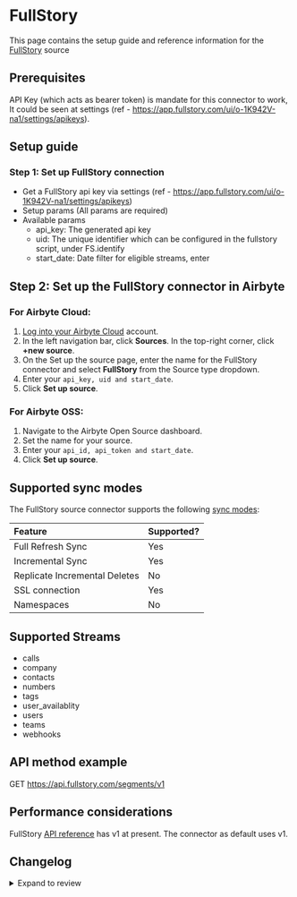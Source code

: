 # FullStory

This page contains the setup guide and reference information for the [FullStory](https://developer.fullstory.com/) source

## Prerequisites

API Key (which acts as bearer token) is mandate for this connector to work, It could be seen at settings (ref - https://app.fullstory.com/ui/o-1K942V-na1/settings/apikeys).

## Setup guide

### Step 1: Set up FullStory connection

- Get a FullStory api key via settings (ref - https://app.fullstory.com/ui/o-1K942V-na1/settings/apikeys)
- Setup params (All params are required)
- Available params
  - api_key: The generated api key
  - uid: The unique identifier which can be configured in the fullstory script, under FS.identify
  - start_date: Date filter for eligible streams, enter

## Step 2: Set up the FullStory connector in Airbyte

### For Airbyte Cloud:

1. [Log into your Airbyte Cloud](https://cloud.airbyte.io/workspaces) account.
2. In the left navigation bar, click **Sources**. In the top-right corner, click **+new source**.
3. On the Set up the source page, enter the name for the FullStory connector and select **FullStory** from the Source type dropdown.
4. Enter your `api_key, uid and start_date`.
5. Click **Set up source**.

### For Airbyte OSS:

1. Navigate to the Airbyte Open Source dashboard.
2. Set the name for your source.
3. Enter your `api_id, api_token and start_date`.
4. Click **Set up source**.

## Supported sync modes

The FullStory source connector supports the following [sync modes](https://docs.airbyte.com/cloud/core-concepts#connection-sync-modes):

| Feature                       | Supported? |
| :---------------------------- | :--------- |
| Full Refresh Sync             | Yes        |
| Incremental Sync              | Yes        |
| Replicate Incremental Deletes | No         |
| SSL connection                | Yes        |
| Namespaces                    | No         |

## Supported Streams

- calls
- company
- contacts
- numbers
- tags
- user_availablity
- users
- teams
- webhooks

## API method example

GET https://api.fullstory.com/segments/v1

## Performance considerations

FullStory [API reference](https://api.fullstory.com) has v1 at present. The connector as default uses v1.

## Changelog

<details>
  <summary>Expand to review</summary>

| Version | Date       | Pull Request                                       | Subject        |
| :------ | :--------- | :------------------------------------------------- | :------------- |
| 0.2.24 | 2025-08-02 | [61270](https://github.com/airbytehq/airbyte/pull/61270) | Update dependencies |
| 0.2.23 | 2025-05-24 | [60356](https://github.com/airbytehq/airbyte/pull/60356) | Update dependencies |
| 0.2.22 | 2025-05-10 | [59932](https://github.com/airbytehq/airbyte/pull/59932) | Update dependencies |
| 0.2.21 | 2025-05-03 | [59376](https://github.com/airbytehq/airbyte/pull/59376) | Update dependencies |
| 0.2.20 | 2025-04-26 | [58853](https://github.com/airbytehq/airbyte/pull/58853) | Update dependencies |
| 0.2.19 | 2025-04-19 | [58356](https://github.com/airbytehq/airbyte/pull/58356) | Update dependencies |
| 0.2.18 | 2025-04-12 | [57767](https://github.com/airbytehq/airbyte/pull/57767) | Update dependencies |
| 0.2.17 | 2025-04-05 | [57282](https://github.com/airbytehq/airbyte/pull/57282) | Update dependencies |
| 0.2.16 | 2025-03-29 | [56531](https://github.com/airbytehq/airbyte/pull/56531) | Update dependencies |
| 0.2.15 | 2025-03-22 | [55993](https://github.com/airbytehq/airbyte/pull/55993) | Update dependencies |
| 0.2.14 | 2025-03-08 | [55299](https://github.com/airbytehq/airbyte/pull/55299) | Update dependencies |
| 0.2.13 | 2025-03-01 | [54968](https://github.com/airbytehq/airbyte/pull/54968) | Update dependencies |
| 0.2.12 | 2025-02-22 | [54398](https://github.com/airbytehq/airbyte/pull/54398) | Update dependencies |
| 0.2.11 | 2025-02-15 | [53768](https://github.com/airbytehq/airbyte/pull/53768) | Update dependencies |
| 0.2.10 | 2025-02-08 | [53359](https://github.com/airbytehq/airbyte/pull/53359) | Update dependencies |
| 0.2.9 | 2025-02-01 | [52870](https://github.com/airbytehq/airbyte/pull/52870) | Update dependencies |
| 0.2.8 | 2025-01-25 | [52304](https://github.com/airbytehq/airbyte/pull/52304) | Update dependencies |
| 0.2.7 | 2025-01-18 | [51657](https://github.com/airbytehq/airbyte/pull/51657) | Update dependencies |
| 0.2.6 | 2025-01-11 | [51078](https://github.com/airbytehq/airbyte/pull/51078) | Update dependencies |
| 0.2.5 | 2025-01-04 | [50587](https://github.com/airbytehq/airbyte/pull/50587) | Update dependencies |
| 0.2.4 | 2024-12-21 | [50050](https://github.com/airbytehq/airbyte/pull/50050) | Update dependencies |
| 0.2.3 | 2024-12-14 | [49524](https://github.com/airbytehq/airbyte/pull/49524) | Update dependencies |
| 0.2.2 | 2024-12-12 | [49156](https://github.com/airbytehq/airbyte/pull/49156) | Update dependencies |
| 0.2.1 | 2024-10-29 | [47794](https://github.com/airbytehq/airbyte/pull/47794) | Update dependencies |
| 0.2.0 | 2024-08-23 | [44612](https://github.com/airbytehq/airbyte/pull/44612) | Refactor connector to manifest-only format |
| 0.1.14 | 2024-08-17 | [44222](https://github.com/airbytehq/airbyte/pull/44222) | Update dependencies |
| 0.1.13 | 2024-08-12 | [43781](https://github.com/airbytehq/airbyte/pull/43781) | Update dependencies |
| 0.1.12 | 2024-08-10 | [43688](https://github.com/airbytehq/airbyte/pull/43688) | Update dependencies |
| 0.1.11 | 2024-08-03 | [43197](https://github.com/airbytehq/airbyte/pull/43197) | Update dependencies |
| 0.1.10 | 2024-07-27 | [42694](https://github.com/airbytehq/airbyte/pull/42694) | Update dependencies |
| 0.1.9 | 2024-07-20 | [42299](https://github.com/airbytehq/airbyte/pull/42299) | Update dependencies |
| 0.1.8 | 2024-07-13 | [41798](https://github.com/airbytehq/airbyte/pull/41798) | Update dependencies |
| 0.1.7 | 2024-07-10 | [41387](https://github.com/airbytehq/airbyte/pull/41387) | Update dependencies |
| 0.1.6 | 2024-07-09 | [41190](https://github.com/airbytehq/airbyte/pull/41190) | Update dependencies |
| 0.1.5 | 2024-07-06 | [40867](https://github.com/airbytehq/airbyte/pull/40867) | Update dependencies |
| 0.1.4 | 2024-06-25 | [40333](https://github.com/airbytehq/airbyte/pull/40333) | Update dependencies |
| 0.1.3 | 2024-06-22 | [40192](https://github.com/airbytehq/airbyte/pull/40192) | Update dependencies |
| 0.1.2 | 2024-06-06 | [39195](https://github.com/airbytehq/airbyte/pull/39195) | [autopull] Upgrade base image to v1.2.2 |
| 0.1.1 | 2024-05-20 | [38420](https://github.com/airbytehq/airbyte/pull/38420) | [autopull] base image + poetry + up_to_date |
| 0.1.0   | 2023-04-25 | [Init](https://github.com/airbytehq/airbyte/pull/) | Initial commit |

</details>
